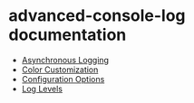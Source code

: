 # advanced-console-log documentation

- [Asynchronous Logging](async-logging.md)
- [Color Customization](color-customization.md)
- [Configuration Options](configuration-options.md)
- [Log Levels](log-levels.md)
